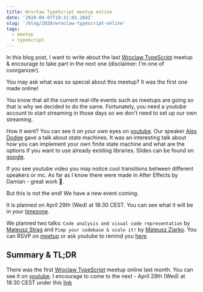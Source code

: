 ```yaml
---
title: Wrocław TypeScript meetup online
date: '2020-04-07T19:31:03.284Z'
slug: '/blog/2020/wroclaw-typescript-online'
tags:
  - meetup
  - typeScript
---
```


In this blog post, I want to write about the last [Wroclaw TypeScript](https://www.meetup.com/pl-PL/WrocTypeScript/) meetup & encourage to take part
in the next one (disclaimer: I'm one of coorganizer).

You may ask what was so special about this meetup? It was the first one made online!

You know that all the current real-life events such as meetups are going so that is why we decided
to do the same. Fortunately, you need a youtube account to start streaming in those days so we don't need
to set up our own streaming.

How it went? You can see it on your own eyes on [youtube](https://www.youtube.com/watch?v=2fHBBiBGYio).
Our speaker [Alex Dodge](https://twitter.com/alexmdodge) gave a talk about state machines.
It was an interesting talk about how you can implement your own finite state machine and what are the
options if you want to use already existing libraries. Slides can be found on [google](https://docs.google.com/presentation/d/1uEc9844u59ujNzE_gKDuB1hzi4B52oX3ZB37hQP8Mlc/edit#slide=id.g6c9450f387_0_52).

If you see youtube video you may notice cool transitions between different speakers or mc. As far as
I know there were made in After Effects by Damian - great work 👏.

But this is not the end! We have a new event coming.

It is planned on April 29th (Wed) at 18:30 CEST.
You can see what it will be in your [timezone](https://www.timeanddate.com/worldclock/converter.html?iso=20200429T163000&p1=664).

We planned two talks: `Code analysis and visual code representation` by [Mateusz Strąg](https://twitter.com/MateuszStrag)
and `Pimp your codebase & scale it!` by [Mateusz Ziarko](https://linkedin.com/in/mateuszziarko).
You can RSVP on [meetup](https://www.meetup.com/WrocTypeScript/events/267280145/)
or ask youtube to remind you [here](https://www.youtube.com/watch?v=4aZ8WMyJiWU&feature=youtu.be).

## Summary & TL;DR

There was the first [Wroclaw TypeScript](https://www.meetup.com/pl-PL/WrocTypeScript/) meetup online last month.
You can see it on [youtube](https://www.youtube.com/watch?v=2fHBBiBGYio). I encourage to come to the next - April 29th (Wed) at 18:30 CEST
under this [link](https://www.youtube.com/watch?v=4aZ8WMyJiWU&feature=youtu.be)
